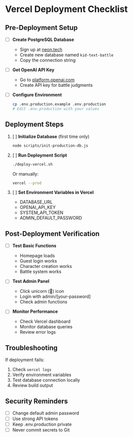 # Vercel Deployment Checklist

## Pre-Deployment Setup

- [ ] **Create PostgreSQL Database**
  - Sign up at [neon.tech](https://neon.tech)
  - Create new database named `kid-text-battle`
  - Copy the connection string

- [ ] **Get OpenAI API Key**
  - Go to [platform.openai.com](https://platform.openai.com)
  - Create API key for battle judgments

- [ ] **Configure Environment**
  ```bash
  cp .env.production.example .env.production
  # Edit .env.production with your values
  ```

## Deployment Steps

1. [ ] **Initialize Database** (first time only)
   ```bash
   node scripts/init-production-db.js
   ```

2. [ ] **Run Deployment Script**
   ```bash
   ./deploy-vercel.sh
   ```
   
   Or manually:
   ```bash
   vercel --prod
   ```

3. [ ] **Set Environment Variables in Vercel**
   - DATABASE_URL
   - OPENAI_API_KEY  
   - SYSTEM_API_TOKEN
   - ADMIN_DEFAULT_PASSWORD

## Post-Deployment Verification

- [ ] **Test Basic Functions**
  - Homepage loads
  - Guest login works
  - Character creation works
  - Battle system works

- [ ] **Test Admin Panel**
  - Click unicorn (🦄) icon
  - Login with admin/[your-password]
  - Check admin functions

- [ ] **Monitor Performance**
  - Check Vercel dashboard
  - Monitor database queries
  - Review error logs

## Troubleshooting

If deployment fails:
1. Check `vercel logs`
2. Verify environment variables
3. Test database connection locally
4. Review build output

## Security Reminders

- [ ] Change default admin password
- [ ] Use strong API tokens
- [ ] Keep .env.production private
- [ ] Never commit secrets to Git